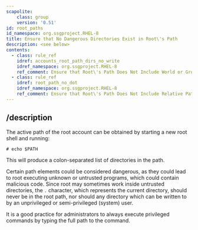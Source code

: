 ```yaml
---
scapolite:
    class: group
    version: '0.51'
id: root_paths
id_namespace: org.ssgproject.RHEL-8
title: Ensure that No Dangerous Directories Exist in Root\'s Path
description: <see below>
contents:
  - class: rule_ref
    idref: accounts_root_path_dirs_no_write
    idref_namespace: org.ssgproject.RHEL-8
    ref_comment: Ensure that Root\'s Path Does Not Include World or Group-Wr ...
  - class: rule_ref
    idref: root_path_no_dot
    idref_namespace: org.ssgproject.RHEL-8
    ref_comment: Ensure that Root\'s Path Does Not Include Relative Paths or ...
---
```



## /description

The
active path of the root account can be obtained by starting a new root
shell and running:

``` 
# echo $PATH
```

This will produce a colon-separated list of directories in the path.  
  
Certain path elements could be considered dangerous, as they could lead
to root executing unknown or untrusted programs, which could contain
malicious code. Since root may sometimes work inside untrusted
directories, the `.` character, which represents the current directory,
should never be in the root path, nor should any directory which can be
written to by an unprivileged or semi-privileged (system) user.  
  
It is a good practice for administrators to always execute privileged
commands by typing the full path to the command.
